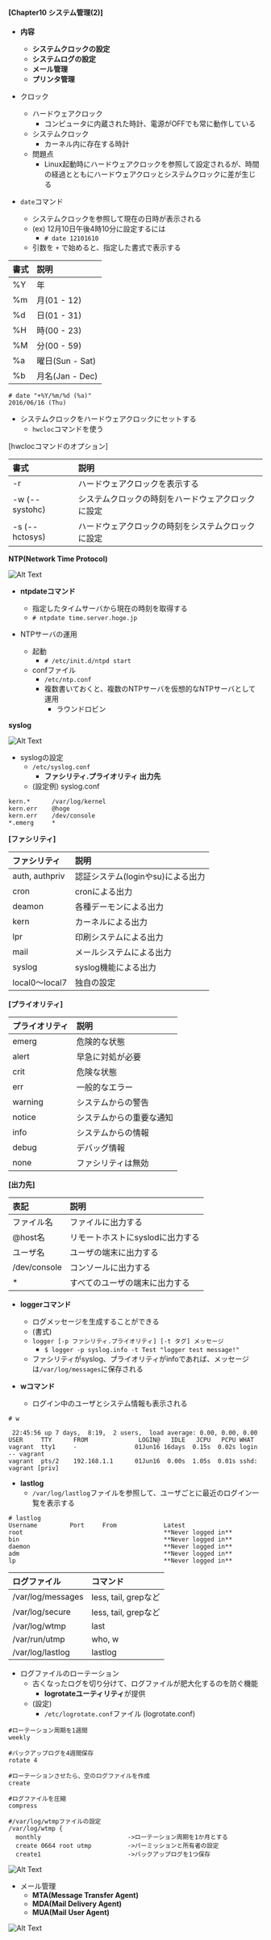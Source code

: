 ####    [Chapter10  システム管理(2)]
- **内容**
  - **システムクロックの設定**
  - **システムログの設定**
  - **メール管理**
  - **プリンタ管理**

- クロック
  - ハードウェアクロック
    - コンピュータに内蔵された時計、電源がOFFでも常に動作している
  - システムクロック
    - カーネル内に存在する時計
  - 問題点 
    - Linux起動時にハードウェアクロックを参照して設定されるが、時間の経過とともにハードウェアクロッとシステムクロックに差が生じる

- `date`コマンド
  - システムクロックを参照して現在の日時が表示される 
  - (ex) 12月10日午後4時10分に設定するには
    - `# date 12101610`
  - 引数を `+` で始めると、指定した書式で表示する

|書式|説明         |
|:-----------|:------------|
|%Y|年|
|%m|月(01 - 12)|
|%d|日(01 - 31)|　
|%H|時(00 - 23)|
|%M|分(00 - 59)|
|%a|曜日(Sun - Sat)|
|%b|月名(Jan - Dec)|

```
# date "+%Y/%m/%d (%a)"
2016/06/16 (Thu)
```

- システムクロックをハードウェアクロックにセットする
  - `hwcloc`コマンドを使う 

[hwclocコマンドのオプション]

|書式|説明         |
|:-----------|:------------|
|-r|ハードウェアクロックを表示する|
|-w (--systohc)|システムクロックの時刻をハードウェアクロックに設定|
|-s (--hctosys)|ハードウェアクロックの時刻をシステムクロックに設定|


**NTP(Network Time Protocol)**

![Alt Text](https://github.com/yhidetoshi/Pictures/raw/master/Linux_Memo/ntp-image.png)


- **ntpdateコマンド**
  - 指定したタイムサーバから現在の時刻を取得する
  - `# ntpdate time.server.hoge.jp`

- NTPサーバの運用
  - 起動
    - `# /etc/init.d/ntpd start`
  - confファイル
    - `/etc/ntp.conf`
    - 複数書いておくと、複数のNTPサーバを仮想的なNTPサーバとして運用
      - ラウンドロビン
    
**syslog**

![Alt Text](https://github.com/yhidetoshi/Pictures/raw/master/Linux_Memo/syslog-image.png)


- syslogの設定
  - `/etc/syslog.conf`
    - **ファシリティ.プライオリティ 出力先** 
  - (設定例) syslog.conf
```
kern.*      /var/log/kernel
kern.err    @hoge
kern.err    /dev/console
*.emerg     *
```

**[ファシリティ]**

|ファシリティ|説明         |
|:-----------|:------------|
|auth, authpriv|認証システム(loginやsu)による出力|
|cron|cronによる出力|
|deamon|各種デーモンによる出力|
|kern|カーネルによる出力|
|lpr|印刷システムによる出力|
|mail|メールシステムによる出力|
|syslog|syslog機能による出力|
|local0〜local7|独自の設定|

**[プライオリティ]**

|プライオリティ|説明         |
|:-----------|:------------|
|emerg|危険的な状態|
|alert|早急に対処が必要|
|crit|危険な状態|
|err|一般的なエラー|
|warning|システムからの警告|
|notice|システムからの重要な通知|
|info|システムからの情報|
|debug|デバッグ情報|
|none|ファシリティは無効|

**[出力先]**

|表記|説明         |
|:-----------|:------------|
|ファイル名|ファイルに出力する|
|@host名|リモートホストにsyslodに出力する|
|ユーザ名|ユーザの端末に出力する|
|/dev/console|コンソールに出力する|
|*|すべてのユーザの端末に出力する|


- **loggerコマンド**
  -  ログメッセージを生成することができる
  -  (書式)
    - `logger [-p ファシリティ.プライオリティ] [-t タグ] メッセージ`  
      - `$ logger -p syslog.info -t Test "logger test message!"` 
    - ファシリティがsyslog、プライオリティがinfoであれば、メッセージは`/var/log/messages`に保存される 

- **wコマンド**
  - ログイン中のユーザとシステム情報も表示される 
```
# w

 22:45:56 up 7 days,  8:19,  2 users,  load average: 0.00, 0.00, 0.00
USER     TTY      FROM              LOGIN@   IDLE   JCPU   PCPU WHAT
vagrant  tty1     -                01Jun16 16days  0.15s  0.02s login -- vagrant
vagrant  pts/2    192.168.1.1      01Jun16  0.00s  1.05s  0.01s sshd: vagrant [priv]
```

- **lastlog**
  - `/var/log/lastlog`ファイルを参照して、ユーザごとに最近のログイン一覧を表示する
```
# lastlog
Username         Port     From             Latest
root                                       **Never logged in**
bin                                        **Never logged in**
daemon                                     **Never logged in**
adm                                        **Never logged in**
lp                                         **Never logged in**
```

|ログファイル|コマンド         |
|:-----------|:------------|
|/var/log/messages|less, tail, grepなど|
|/var/log/secure|less, tail, grepなど|
|/var/log/wtmp|last|last|
|/var/run/utmp|who, w|
|/var/log/lastlog|lastlog|


- ログファイルのローテーション
  - 古くなったログを切り分けて、ログファイルが肥大化するのを防ぐ機能 
    - **logrotateユーティリティ**が提供
  - (設定)
    - `/etc/logrotate.conf`ファイル 
(logrotate.conf)
```
#ローテーション周期を1週間
weekly

#バックアップログを4週間保存
rotate 4

#ローテーションさせたら、空のログファイルを作成
create

#ログファイルを圧縮
compress

#/var/log/wtmpファイルの設定
/var/log/wtmp {
  monthly                        ->ローテーション周期を1か月とする
  create 0664 root utmp          ->パーミッションと所有者の設定
  create1                        ->バックアップログを1つ保存
```

![Alt Text](https://github.com/yhidetoshi/Pictures/raw/master/Linux_Memo/log-lotation.png)



- メール管理
  - **MTA(Message Transfer Agent)**
  - **MDA(Mail Delivery Agent)**
  - **MUA(Mail User Agent)**
  
![Alt Text](https://github.com/yhidetoshi/Pictures/raw/master/Linux_Memo/mail-flow.png)
